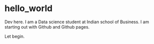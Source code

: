 # hello_world

Dev here. I am a Data science student at Indian school of Business. 
I am starting out with Github and Github pages. 

Let begin. 
